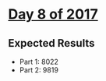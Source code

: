# [Day 8 of 2017](https://adventofcode.com/2017/day/8)

## Expected Results

- Part 1: 8022
- Part 2: 9819
